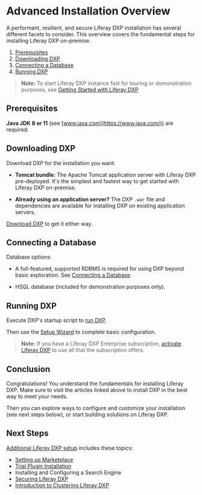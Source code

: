 # Advanced Installation Overview

A performant, resilient, and secure Liferay DXP installation has several different facets to consider. This overview covers the fundamental steps for installing Liferay DXP on-premise.

1. [Prerequisites](#prerequisites)
1. [Downloading DXP](#downloading-dxp)
1. [Connecting a Database](#connecting-a-database)
1. [Running DXP](#running-dxp)

> **Note:** To start Liferay DXP instance fast for touring or demonstration purposes, see [Getting Started with Liferay DXP](../../getting-started/starting-with-the-dxp-docker-image.md)

## Prerequisites

**Java JDK 8 or 11** (see [www.java.com](https://www.java.com/)) are required. 

## Downloading DXP

Download DXP for the installation you want:

* **Tomcat bundle:** The Apache Tomcat application server with Liferay DXP pre-deployed. It's the simplest and fastest way to get started with Liferay DXP on-premise.

* **Already using an application server?** The DXP `.war` file and dependencies are available for installing DXP on existing application servers.

[Download DXP](./03-downloading-liferay-dxp.md) to get it either way.

## Connecting a Database

Database options:

* A full-featured, supported RDBMS is required for using DXP beyond basic exploration. See [Connecting a Database](./04-connecting-a-database.md).

* HSQL database (included for demonstration purposes only).

## Running DXP

Execute DXP's startup script to [run DXP](./05-running-liferay-dxp-for-the-first-time.md).

Then use the [Setup Wizard](./06-using-the-setup-wizard.md) to complete basic configuration.

> **Note:** If you have a Liferay DXP Enterprise subscription, [activate Liferay DXP](./08-activating-liferay-dxp.md) to use all that the subscription offers.

## Conclusion

Congratulations! You understand the fundamentals for installing Liferay DXP. Make sure to visit the articles linked above to install DXP in the best way to meet your needs.

Then you can explore ways to configure and customize your installation (see next steps below), or start building solutions on Liferay DXP.

## Next Steps

[Additional Liferay DXP setup](../02-setting-up-liferay-dxp/01-config-overview.md) includes these topics:

* [Setting up Marketplace](../02-setting-up-liferay-dxp/setting-up-marketplace.md)
* [Trial Plugin Installation](../02-setting-up-liferay-dxp/trial-plugin-installation.md)
* Installing and Configuring a Search Engine
* [Securing Liferay DXP](../05-securing-liferay/01-securing-liferay.md)
* [Introduction to Clustering Liferay DXP](../02-setting-up-liferay-dxp/configuring-clustering-for-high-availability/01-introduction-to-clustering-liferay-dxp.md)
